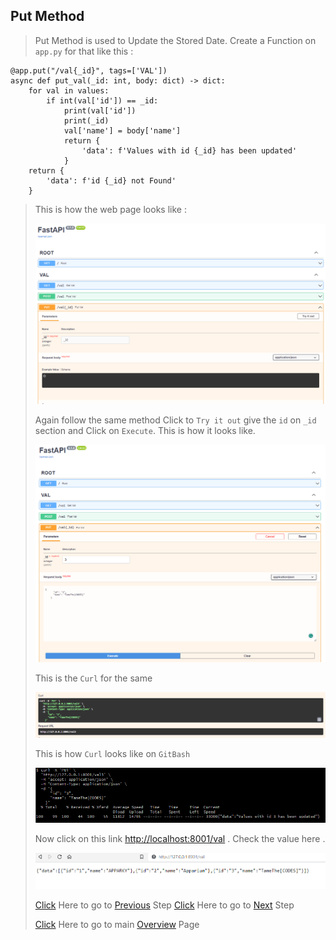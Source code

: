 ## Put Method
> Put Method is used to Update the Stored Date. Create a Function on `app.py` for that like this :
> 
```commandline
@app.put("/val{_id}", tags=['VAL'])
async def put_val(_id: int, body: dict) -> dict:
    for val in values:
        if int(val['id']) == _id:
            print(val['id'])
            print(_id)
            val['name'] = body['name']
            return {
                'data': f'Values with id {_id} has been updated'
            }
    return {
        'data': f'id {_id} not Found'
    }
```
> 
> This is how the web page looks like :
> 
> [![PutMethod](../ss/ss19.PNG)](https://apparky.vercel.app/)
> 
> Again follow the same method Click to `Try it out` give the `id` on `_id` section and Click on `Execute`.
> This is how it looks like.
> 
> [![PutMethodExecute](../ss/ss20.PNG)](https://apparky.vercel.app/)
> 
> This is the `Curl` for the same
> 
> [![PutExecution](../ss/ss21.PNG)](https://apparky.vercel.app/)
> 
> This is how `Curl` looks like on `GitBash`
> 
> [![PutCurl](../ss/ss22.PNG)](https://apparky.vercel.app/)
> 
> Now click on this link [http://localhost:8001/val](http://localhost:8001/val) . Check the value here .
> 
> [![PutRequestValue](../ss/ss23.PNG)](https://apparky.vercel.app/)
> 
> 
> [Click](step_3_POST_Method.md) Here to go to [Previous](step_3_POST_Method.md) Step
> [Click](step_5_DELETE_Method.md) Here to go to [Next](step_5_DELETE_Method.md) Step
> 
> 
> 
> [Click](../README.md) Here to go to main [Overview](../README.md) Page 
